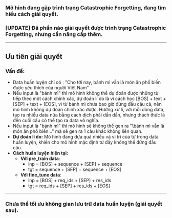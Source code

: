 ### Mô hình đang gặp trình trạng Catastrophic Forgetting, đang tìm hiểu cách giải quyết.
### [UPDATE] Đã phần nào giải quyết được trình trạng Catastrophic Forgetting, nhưng cần nâng cấp thêm.

---

## Ưu tiên giải quyết
### Vấn đề: 
- Data huấn luyện chỉ có : \"Cho tới nay, bánh mì vẫn là món ăn phổ biến được yêu thích của người Việt Nam\"
- Nếu input là "bánh mì" thì mô hình không thể dự đoán được những từ tiếp theo một cách chính xác, dự đoán lí do là vì cách học [BOS] + text + [SEP] + text + [EOS], vì từ bánh mì chưa bao giờ đứng đầu câu cả, nên mô hình không dự đoán chính xác được. Hướng xử lí, với mỗi dòng data, tạo ra nhiều data nữa bằng cách dịch phải dần dần, nhưng thách thức là đến cuối câu có thể tạo ra data vô nghĩa. 
- Nếu input là "bánh mì" thì mô hình sẽ không thể gen ra "\bánh mì vẫn là món ăn phổ biến...\" mà sẽ gen ra 1 câu khác không liên quan.
- **Dự đoán lí do:** Mô hình đang dựa quá nhiều và vị trí của từ trong data huấn luyện, khiến cho mô hình mặc định từ đấy không thể đứng đầu câu.
- **Cách huấn luyện hiện tại:**
    - **Với pre_train data**:
        - inp = [BOS] + sequence + [SEP] + sequence
        - tgt = sequence + [SEP] + sequence + [EOS]
    - **Với fine_tune data**:
        - inp = [BOS] + req_ids + [SEP] + res_ids
        - tgt = req_ids + [SEP] + res_ids + [EOS]
    
---

### Chưa thể tối ưu không gian lưu trữ data huấn luyện (giải quyết sau).
